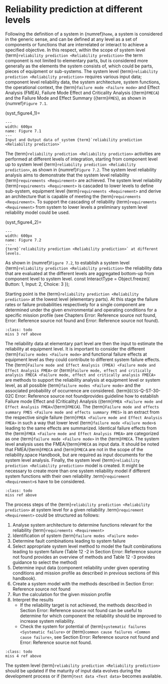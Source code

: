 # Reliability prediction at different levels

Following the definition of a system in {numref}`home`, a system is considered in the generic sense, and can be defined at any level as a set of components or functions that are interrelated or interact to achieve a specified objective. In this respect, within the scope of system level {term}`reliability prediction <Reliability prediction>` the term component is not limited to elementary parts, but is considered more generally as the elements the system consists of, which could be parts, pieces of equipment or sub-systems. The system level {term}`reliability prediction <Reliability prediction>` requires various input data; component level reliability data, the system architecture, system functions, the operational context, the {term}`failure mode <Failure mode>` and Effect Analysis (FMEA), Failure Mode Effect and Criticality Analysis ({term}`FMECA`) and the Failure Mode and Effect Summary ({term}`FMES`), as shown in {numref}`Figure 7.1`. 

(syst_figure4_1)=
```{figure} ../../picture/figure4_1.png
---
width: 600px
name: Figure 7.1
---
Input and Output data of system {term}`reliability prediction <Reliability prediction>`
```

The {term}`reliability prediction <Reliability prediction>` activities are performed at different levels of integration, starting from component level up to system level {term}`reliability prediction <Reliability prediction>`, as shown in {numref}`Figure 7.2`. The system level reliability analysis aims to demonstrate that the system level reliability {term}`requirements <Requirement>` are achieved. The system level reliability {term}`requirements <Requirement>` is cascaded to lower levels to define sub-system, equipment level {term}`requirements <Requirement>` and derive an architecture that is capable of meeting the {term}`requirements <Requirement>`. To support the cascading of reliability {term}`requirements <Requirement>` from system to lower levels a preliminary system level reliability model could be used. 

(syst_figure4_2)=
```{figure} ../../picture/figure4_2.png
---
width: 600px
name: Figure 7.2
---
{term}`reliability prediction <Reliability prediction>` at different levels.
```

As shown in {numref}`Figure 7.2`, to establish a system level {term}`reliability prediction <Reliability prediction>` the reliability data that are evaluated at the different levels are aggregated bottom-up from component level to system level. 
const InteractType = Object.freeze({
    Button: 1,
    Input: 2,
    Choice: 3
});


Starting point is the {term}`reliability prediction <Reliability prediction>` at the lowest level (elementary parts). At this stage the failure rates or failure probabilities respectively for a single component are determined under the given environmental and operating conditions for a specific mission profile (see Chapters Error: Reference source not found, Error: Reference source not found and Error: Reference source not found). 

````{admonition} Todo
:class: todo
miss 3 ref above
````

The reliability data at elementary part level are then the input to estimate the reliability at equipment level. It is important to consider the different {term}`failure modes <Failure mode>` and functional failure effects at equipment level as they could contribute to different system failure effects. The {term}`Failure mode and Effect Analysis (FMEA) <Failure mode and Effect Analysis FMEA>` or {term}`Failure mode, effect and critically analysis FMECA <Failure mode, effect and critically analysis FMECA>` are methods to support the reliability analysis at equipment level or system level, as all possible {term}`failure modes <Failure mode>` and the associated probability of occurrence are considered. {term}`ECSS`-Q-ST-30-02C Error: Reference source not foundprovides guideline how to establish Failure mode Effect and (Criticality) Analysis ({term}`FMEA <Failure mode and Effect Analysis FMEA>`/{term}`FMECA`). The {term}`Failure mode and effects summary FMES <Failure mode and effects summary FMES>` is an extract from the respective single failure {term}`FMEA <Failure mode and Effect Analysis FMEA>` in such a way that lower level {term}`failure mode <Failure mode>`s leading to the same effects are summarized. Identical failure effects from the {term}`FMEA <Failure mode and Effect Analysis FMEA>` are categorized as one {term}`failure mode <Failure mode>` in the {term}`FMECA`. The system level analysis uses the FMEA/{term}`FMECA` as input data. It should be noted that FMEA/{term}`FMECA` and {term}`FMECA` are not in the scope of the reliability.space Handbook, but are required as input documents for the system level analysis. Finally, the system level {term}`reliability prediction <Reliability prediction>` model is created. It might be necessary to create more than one system reliability model if different system functions with their own reliability .term}`requirement <Requirement>`s have to be considered. 

````{admonition} Todo
:class: todo
miss ref above
````

The process steps of the {term}`reliability prediction <Reliability prediction>` at system level for a given reliability .term}`requirement <Requirement>` could be structured as follows: 

1. Analyse system architecture to determine functions relevant for the reliability {term}`requirements <Requirement>`
2. Identification of system {term}`failure modes <Failure mode>`
3. Determine fault combinations leading to system failure
4. Select appropriate system level method to model the fault combinations leading to system failure (Table   12 -2 in Section Error: Reference source not found provides an overview of methods and Table   12 -3 provides guidance to select the method)
5. Determine input data (component reliability under given operating conditions and mission profile as described in previous sections of this handbook). 
6. Create a system model with the methods described in Section Error: Reference source not found
7. Run the calculation for the given mission profile
8. Interpret the results
   - If the reliability target is not achieved, the methods described in Section Error: Reference source not found can be useful to determine for which component the reliability should be improved to increase system reliability.
   - Check the system for potential of {term}`systematic failures <Systematic failure>` or {term}`common cause failures <Common cause failure>`, see Section Error: Reference source not found and Error: Reference source not found.

````{admonition} Todo
:class: todo
miss 4 ref above
````

The system level {term}`reliability prediction <Reliability prediction>` should be updated if the maturity of input data evolves during the development process or if {term}`test data <Test data>` becomes available. 